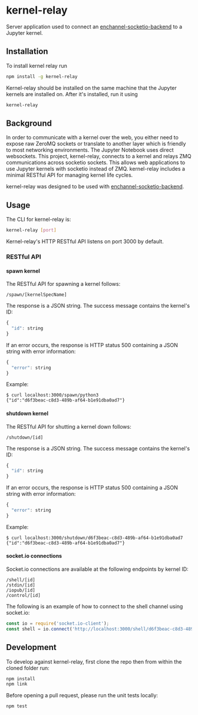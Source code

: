 # kernel-relay
Server application used to connect an
[enchannel-socketio-backend](https://github.com/nteract/enchannel-socketio-backend)
to a Jupyter kernel.

## Installation

To install kernel relay run

```bash
npm install -g kernel-relay
```

Kernel-relay should be installed on the same machine that the Jupyter kernels
are installed on.  After it's installed, run it using

```bash
kernel-relay
```

## Background
In order to communicate with a kernel over the web, you either need to expose
raw ZeroMQ sockets or translate to another layer which is friendly to most
networking environments. The Jupyter Notebook uses direct websockets.  This
project, kernel-relay, connects to a kernel and relays ZMQ communications across
socketio sockets.  This allows web applications to use Jupyter kernels with
socketio instead of ZMQ.  kernel-relay includes a minimal RESTful API for
managing kernel life cycles.

kernel-relay was designed to be used with
[enchannel-socketio-backend](https://github.com/nteract/enchannel-socketio-backend).

## Usage
The CLI for kernel-relay is:

```bash
kernel-relay [port]
```

Kernel-relay's HTTP RESTful API listens on port 3000 by default.

### RESTful API
#### spawn kernel
The RESTful API for spawning a kernel follows:

```
/spawn/[kernelSpecName]
```

The response is a JSON string.  The success message contains the kernel's ID:

```js
{
  "id": string
}
```

If an error occurs, the response is HTTP status 500 containing a JSON string with error information:

```js
{
  "error": string
}
```

Example:

```
$ curl localhost:3000/spawn/python3
{"id":"d6f3beac-c8d3-489b-af64-b1e91dba0ad7"}
```

#### shutdown kernel
The RESTful API for shutting a kernel down follows:

```
/shutdown/[id]
```

The response is a JSON string.  The success message contains the kernel's ID:

```js
{
  "id": string
}
```

If an error occurs, the response is HTTP status 500 containing a JSON string with error information:

```js
{
  "error": string
}
```

Example:

```
$ curl localhost:3000/shutdown/d6f3beac-c8d3-489b-af64-b1e91dba0ad7
{"id":"d6f3beac-c8d3-489b-af64-b1e91dba0ad7"}
```

#### socket.io connections
Socket.io connections are available at the following endpoints by kernel ID:

```
/shell/[id]
/stdin/[id]
/iopub/[id]
/control/[id]
```

The following is an example of how to connect to the shell channel using socket.io:

```js
const io = require('socket.io-client');
const shell = io.connect('http://localhost:3000/shell/d6f3beac-c8d3-489b-af64-b1e91dba0ad7');
```

## Development
To develop against kernel-relay, first clone the repo then from within the
cloned folder run:

```bash
npm install
npm link
```

Before opening a pull request, please run the unit tests locally:

```bash
npm test
```
